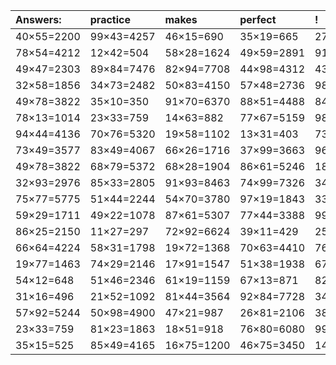 | Answers: | practice | makes | perfect | ! |
| :--- | :--- | :--- | :--- | :--- |
| 40×55=2200 | 99×43=4257 | 46×15=690 | 35×19=665 | 27×45=1215 | 
| 78×54=4212 | 12×42=504 | 58×28=1624 | 49×59=2891 | 91×48=4368 | 
| 49×47=2303 | 89×84=7476 | 82×94=7708 | 44×98=4312 | 43×66=2838 | 
| 32×58=1856 | 34×73=2482 | 50×83=4150 | 57×48=2736 | 98×95=9310 | 
| 49×78=3822 | 35×10=350 | 91×70=6370 | 88×51=4488 | 84×35=2940 | 
| 78×13=1014 | 23×33=759 | 14×63=882 | 77×67=5159 | 98×32=3136 | 
| 94×44=4136 | 70×76=5320 | 19×58=1102 | 13×31=403 | 73×34=2482 | 
| 73×49=3577 | 83×49=4067 | 66×26=1716 | 37×99=3663 | 96×17=1632 | 
| 49×78=3822 | 68×79=5372 | 68×28=1904 | 86×61=5246 | 18×14=252 | 
| 32×93=2976 | 85×33=2805 | 91×93=8463 | 74×99=7326 | 34×37=1258 | 
| 75×77=5775 | 51×44=2244 | 54×70=3780 | 97×19=1843 | 33×53=1749 | 
| 59×29=1711 | 49×22=1078 | 87×61=5307 | 77×44=3388 | 99×15=1485 | 
| 86×25=2150 | 11×27=297 | 72×92=6624 | 39×11=429 | 25×84=2100 | 
| 66×64=4224 | 58×31=1798 | 19×72=1368 | 70×63=4410 | 76×57=4332 | 
| 19×77=1463 | 74×29=2146 | 17×91=1547 | 51×38=1938 | 67×19=1273 | 
| 54×12=648 | 51×46=2346 | 61×19=1159 | 67×13=871 | 82×21=1722 | 
| 31×16=496 | 21×52=1092 | 81×44=3564 | 92×84=7728 | 34×33=1122 | 
| 57×92=5244 | 50×98=4900 | 47×21=987 | 26×81=2106 | 38×42=1596 | 
| 23×33=759 | 81×23=1863 | 18×51=918 | 76×80=6080 | 99×20=1980 | 
| 35×15=525 | 85×49=4165 | 16×75=1200 | 46×75=3450 | 14×54=756 | 
